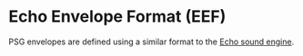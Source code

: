 # Echo Envelope Format (EEF)

PSG envelopes are defined using a similar format to the [Echo sound engine](https://github.com/sikthehedgehog/Echo).
